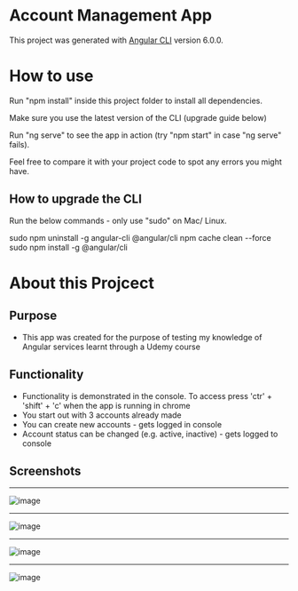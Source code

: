 # Account Management App

This project was generated with [Angular CLI](https://github.com/angular/angular-cli) version 6.0.0.

# How to use

Run "npm install" inside this project folder to install all dependencies.

Make sure you use the latest version of the CLI (upgrade guide below)

Run "ng serve" to see the app in action (try "npm start" in case "ng serve" fails).

Feel free to compare it with your project code to spot any errors you might have.


## How to upgrade the CLI

Run the below commands - only use "sudo" on Mac/ Linux.

sudo npm uninstall -g angular-cli @angular/cli
npm cache clean --force
sudo npm install -g @angular/cli

# About this Projcect

## Purpose

- This app was created for the purpose of testing my knowledge of Angular services learnt through a Udemy course

## Functionality

- Functionality is demonstrated in the console. To access press 'ctr' + 'shift' + 'c' when the app is running in chrome
- You start out with 3 accounts already made
- You can create new accounts - gets logged in console
- Account status can be changed (e.g. active, inactive) - gets logged to console 

## Screenshots 

------

![image](https://user-images.githubusercontent.com/48807725/67438721-f842a300-f63f-11e9-8274-5898cde1fea8.png)

------

![image](https://user-images.githubusercontent.com/48807725/67438965-b108e200-f640-11e9-96f6-6d316960aaa7.png)

------

![image](https://user-images.githubusercontent.com/48807725/67439037-e4e40780-f640-11e9-9ee6-0ba5d9bf915a.png)

------

![image](https://user-images.githubusercontent.com/48807725/67439188-4ad08f00-f641-11e9-989d-8764189f17b2.png)
